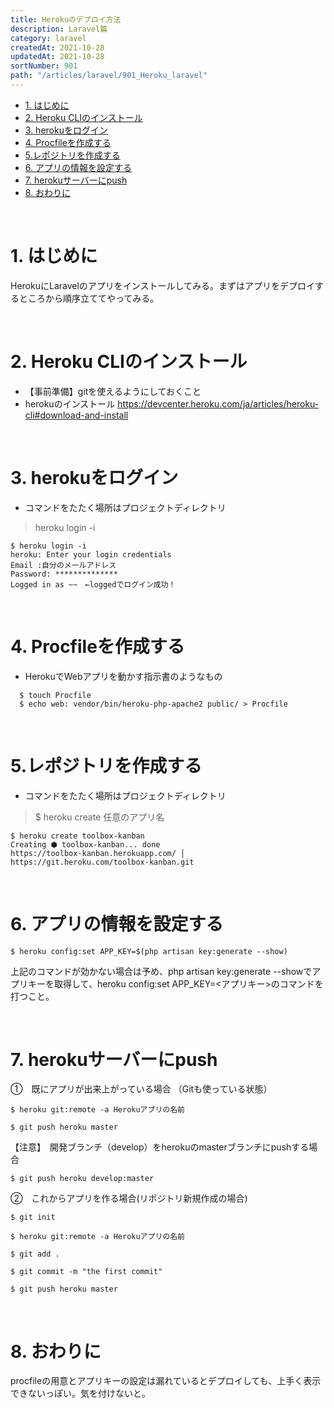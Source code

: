 ```yaml
---
title: Herokuのデプロイ方法
description: Laravel篇
category: laravel
createdAt: 2021-10-28
updatedAt: 2021-10-28
sortNumber: 901
path: "/articles/laravel/901_Heroku_laravel"
---
```


<nuxt-content-wrapper>

- [1. はじめに](#1-はじめに)
- [2. Heroku CLIのインストール](#2-heroku-cliのインストール)
- [3. herokuをログイン](#3-herokuをログイン)
- [4. Procfileを作成する](#4-procfileを作成する)
- [5.レポジトリを作成する](#5レポジトリを作成する)
- [6. アプリの情報を設定する](#6-アプリの情報を設定する)
- [7. herokuサーバーにpush](#7-herokuサーバーにpush)
- [8. おわりに](#8-おわりに)

<br>

# 1. はじめに
HerokuにLaravelのアプリをインストールしてみる。まずはアプリをデプロイするところから順序立ててやってみる。

<br>

# 2. Heroku CLIのインストール
- 【事前準備】gitを使えるようにしておくこと
- herokuのインストール
  https://devcenter.heroku.com/ja/articles/heroku-cli#download-and-install


<br>

# 3. herokuをログイン
- コマンドをたたく場所はプロジェクトディレクトリ
> heroku login -i
```
$ heroku login -i
heroku: Enter your login credentials
Email :自分のメールアドレス
Password: **************
Logged in as ~~　←loggedでログイン成功！
```

<br>

# 4. Procfileを作成する
- HerokuでWebアプリを動かす指示書のようなもの
```
  $ touch Procfile
  $ echo web: vendor/bin/heroku-php-apache2 public/ > Procfile
```

<br>

# 5.レポジトリを作成する
- コマンドをたたく場所はプロジェクトディレクトリ
> $ heroku create 任意のアプリ名

```
$ heroku create toolbox-kanban
Creating ⬢ toolbox-kanban... done
https://toolbox-kanban.herokuapp.com/ │ https://git.heroku.com/toolbox-kanban.git

```
<div style="page-break-before:always"></div><br>


# 6. アプリの情報を設定する
```
$ heroku config:set APP_KEY=$(php artisan key:generate --show)
```
上記のコマンドが効かない場合は予め、php artisan key:generate --showでアプリキーを取得して、heroku config:set APP_KEY=<アプリキー>のコマンドを打つこと。

<div style="page-break-before:always"></div><br>

# 7. herokuサーバーにpush

①　既にアプリが出来上がっている場合
（Gitも使っている状態）
```
$ heroku git:remote -a Herokuアプリの名前
```
```
$ git push heroku master
```
【注意】　開発ブランチ（develop）をherokuのmasterブランチにpushする場合
```
$ git push heroku develop:master
```

②　これからアプリを作る場合(リポジトリ新規作成の場合)
```
$ git init 
```
```
$ heroku git:remote -a Herokuアプリの名前 
```
```
$ git add .
```
```
$ git commit -m "the first commit"
```
```
$ git push heroku master
```

<br>

# 8. おわりに
procfileの用意とアプリキーの設定は漏れているとデプロイしても、上手く表示できないっぽい。気を付けないと。

</nuxt-content-wrapper>
